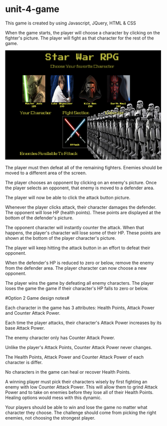 # unit-4-game

This game is created by using Javascript, JQuery, HTML & CSS

When the game starts, the player will choose a character by clicking on the fighter's picture. The player will fight as that character for the rest of the game.

<img src = "assets/images/screen-shot.png" width = "500" height = "350">

The player must then defeat all of the remaining fighters. Enemies should be moved to a different area of the screen.

The player chooses an opponent by clicking on an enemy's picture.
Once the player selects an opponent, that enemy is moved to a defender area.

The player will now be able to click the attack button picture.

Whenever the player clicks attack, their character damages the defender. The opponent will lose HP (health points). These points are displayed at the bottom of the defender's picture. 

The opponent character will instantly counter the attack. When that happens, the player's character will lose some of their HP. These points are shown at the bottom of the player character's picture.

The player will keep hitting the attack button in an effort to defeat their opponent.

When the defender's HP is reduced to zero or below, remove the enemy from the defender area. The player character can now choose a new opponent.

The player wins the game by defeating all enemy characters. The player loses the game the game if their character's HP falls to zero or below.

#Option 2 Game design notes#

Each character in the game has 3 attributes: Health Points, Attack Power and Counter Attack Power.

Each time the player attacks, their character's Attack Power increases by its base Attack Power. 

The enemy character only has Counter Attack Power. 

Unlike the player's Attack Points, Counter Attack Power never changes.

The Health Points, Attack Power and Counter Attack Power of each character is differ.

No characters in the game can heal or recover Health Points. 

A winning player must pick their characters wisely by first fighting an enemy with low Counter Attack Power. This will allow them to grind Attack Power and to take on enemies before they lose all of their Health Points. Healing options would mess with this dynamic.

Your players should be able to win and lose the game no matter what character they choose. The challenge should come from picking the right enemies, not choosing the strongest player.


